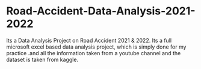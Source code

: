 # Road-Accident-Data-Analysis-2021-2022
Its a Data Analysis Project on Road Accident 2021 &amp; 2022. Its a full microsoft excel based data analysis project, which is simply done for my practice .and all the information taken from a youtube channel and the dataset is taken from kaggle.
